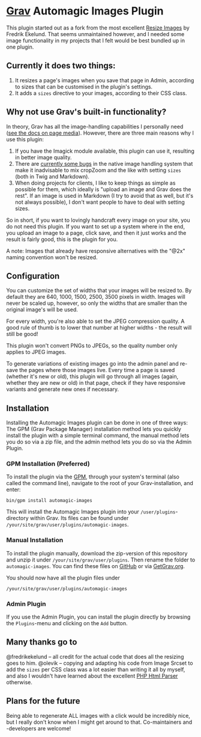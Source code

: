 # [Grav](http://getgrav.org) Automagic Images Plugin

This plugin started out as a fork from the most excellent [Resize Images](https://github.com/fredrikekelund/grav-plugin-resize-images) by Fredrik Ekelund. That seems unmaintained however, and I needed some image functionality in my projects that I felt would be best bundled up in one plugin.

## Currently it does two things:

1. It resizes a page's images when you save that page in Admin, according to sizes that can be customised in the plugin's settings.
2. It adds a `sizes` directive to your images, according to their CSS class.

## Why not use Grav's built-in functionality?
In theory, Grav has all the image-handling capabilities I personally need ([see the docs on page media](https://learn.getgrav.org/16/content/media)). However, there are three main reasons why I use this plugin:

1. If you have the Imagick module available, this plugin can use it, resulting in better image quality.
2. There are [currently some bugs](https://github.com/getgrav/grav/issues/3146) in the native image handling system that make it inadvisable to mix cropZoom and the like with setting `sizes` (both in Twig and Markdown).
3. When doing projects for clients, I like to keep things as simple as possible for them, which ideally is "upload an image and Grav does the rest". If an image is used in Markdown (I try to avoid that as well, but it's not always possible), I don't want people to have to deal with setting sizes.

So in short, if you want to lovingly handcraft every image on your site, you do not need this plugin. If you want to set up a system where in the end, you upload an image to a page, click save, and then it just works and the result is fairly good, this is the plugin for you.

A note: Images that already have responsive alternatives with the "@2x" naming convention won't be resized.

## Configuration

You can customize the set of widths that your images will be resized to. By default they are 640, 1000, 1500, 2500, 3500 pixels in width. Images will never be scaled up, however, so only the widths that are smaller than the original image's will be used.

For every width, you're also able to set the JPEG compression quality.  A good rule of thumb is to lower that number at higher widths - the result will still be good!

This plugin won't convert PNGs to JPEGs, so the quality number only applies to JPEG images.

To generate variations of existing images go into the admin panel and re-save the pages where those images live. Every time a page is saved (whether it's new or old), this plugin will go through all images (again, whether they are new or old) in that page, check if they have responsive variants and generate new ones if necessary.

## Installation

Installing the Automagic Images plugin can be done in one of three ways: The GPM (Grav Package Manager) installation method lets you quickly install the plugin with a simple terminal command, the manual method lets you do so via a zip file, and the admin method lets you do so via the Admin Plugin.

### GPM Installation (Preferred)

To install the plugin via the [GPM](http://learn.getgrav.org/advanced/grav-gpm), through your system's terminal (also called the command line), navigate to the root of your Grav-installation, and enter:

    bin/gpm install automagic-images

This will install the Automagic Images plugin into your `/user/plugins`-directory within Grav. Its files can be found under `/your/site/grav/user/plugins/automagic-images`.

### Manual Installation

To install the plugin manually, download the zip-version of this repository and unzip it under `/your/site/grav/user/plugins`. Then rename the folder to `automagic-images`. You can find these files on [GitHub](https://github.com/skinofthesoul/grav-plugin-automagic-images) or via [GetGrav.org](http://getgrav.org/downloads/plugins).

You should now have all the plugin files under

    /your/site/grav/user/plugins/automagic-images

### Admin Plugin

If you use the Admin Plugin, you can install the plugin directly by browsing the `Plugins`-menu and clicking on the `Add` button.

## Many thanks go to
@fredrikekelund – all credit for the actual code that does all the resizing goes to him.
@olevik – copying and adapting his code from Image Srcset to add the `sizes` per CSS class was a lot easier than writing it all by myself, and also I wouldn't have learned about the excellent [PHP Html Parser](https://github.com/paquettg/php-html-parser) otherwise.

## Plans for the future
Being able to regenerate ALL images with a click would be incredibly nice, but I really don't know when I might get around to that. Co-maintainers and -developers are welcome!